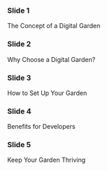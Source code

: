 ### Slide 1

The Concept of a Digital Garden

### Slide 2

Why Choose a Digital Garden?

### Slide 3

How to Set Up Your Garden

### Slide 4

Benefits for Developers

### Slide 5

Keep Your Garden Thriving
